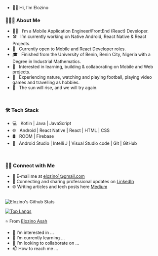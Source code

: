 - 👋🏽 Hi, I'm Elozino &nbsp;

<h3> 👨🏻‍💻 About Me </h3>

- 👨🏽 &nbsp; I’m a Mobile Application Engineer/FrontEnd (React) Developer.
- 🛠 &nbsp; I’m currently working on Native Android, React Native & React Projects.
- 💼 &nbsp; Currently open to Mobile and React Developer roles.
- 🎓 &nbsp; Finished from the University of Benin, Benin City, Nigeria with a Degree in Industrial Mathematics.
- 🌱 &nbsp; Interested in learning, building & collaborating on Mobile and Web projects.
- 🎾 &nbsp; Experiencing nature, watching and playing football, playing video games and travelling as hobbies.
- 🔮 &nbsp; The sun will rise, and we will try again. 
  
<br>

<h3>🛠 Tech Stack</h3>

- 💻 &nbsp; Kotlin | Java | JavaScript
- 🌐 &nbsp; Android | React Native | React | HTML | CSS 
- 🛢 &nbsp; ROOM | Firebase
- 🔧 &nbsp; Android Studio | Intelli J | Visual Studio code | Git | GitHub

<br>
  
<h3> 🤝🏻 Connect with Me </h3>

- 📧 E-mail me at <a href="mailto:elozino1@gmail.com">elozino1@gmail.com</a>
- 💼 Connecting and sharing professional updates on <a href="https://www.linkedin.com/in/elozino-asah/">LinkedIn</a>
- 🌐 Writing articles and tech posts here <a href="https://medium.com/@elozino1">Medium</a>
  
<br>

<img align="center" src="https://github-readme-stats.vercel.app/api?username=elozino1&include_all=true&count_private=true&show_icons=true&line_height=20&title_color=7A7ADB&icon_color=2234AE&text_color=D3D3D3&bg_color=0,000000,130F40" alt="Elozino's Github Stats">

</br>

[![Top Langs](https://github-readme-stats.vercel.app/api/top-langs/?username=elozino1&layout=compact&text_color=daf7dc&bg_color=151515)](https://github.com/elozino1/github-readme-stats)



⭐️ From [Elozino Asah](https://github.com/elozino1)
- 👀 I’m interested in ...
- 🌱 I’m currently learning ...
- 💞️ I’m looking to collaborate on ...
- 📫 How to reach me ...

<!---
elozino1/elozino1 is a ✨ special ✨ repository because its `README.md` (this file) appears on your GitHub profile.
You can click the Preview link to take a look at your changes.
--->
